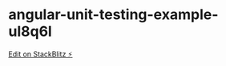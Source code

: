 # angular-unit-testing-example-ul8q6l

[Edit on StackBlitz ⚡️](https://stackblitz.com/edit/angular-unit-testing-example-ul8q6l)